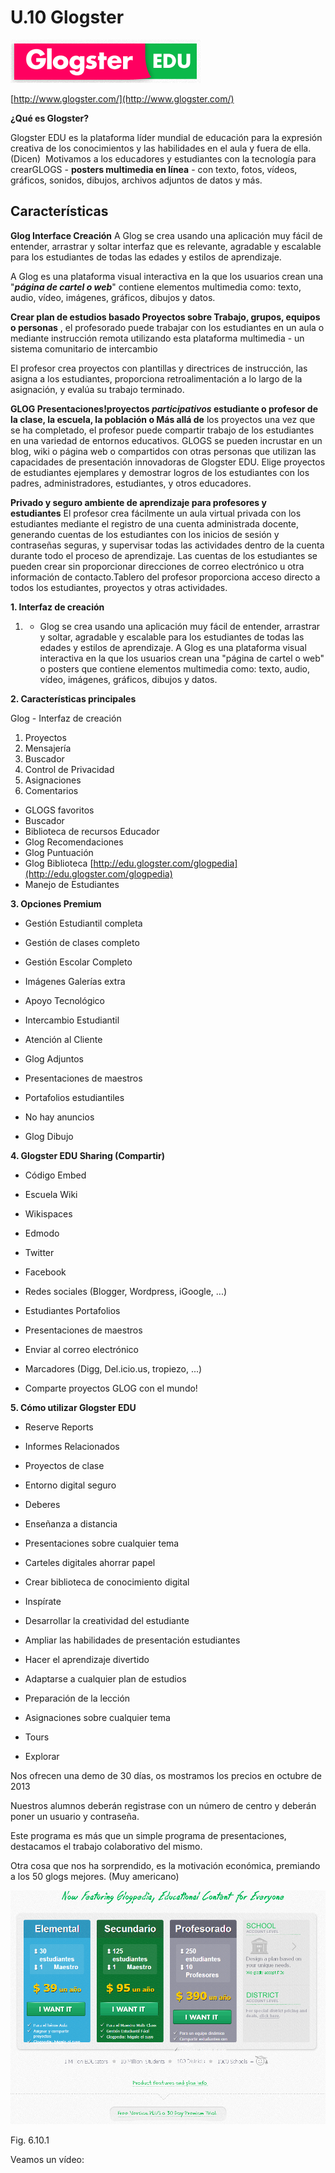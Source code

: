 # U.10 Glogster


[![Glogster Edu](img/Glogster_EDU__A_complete_educational_solution_for_digital_and_mobile_teaching_and_learning..png "Glogster ")](http://www.glogster.com/ "Glogster")


[http://www.glogster.com/](http://www.glogster.com/)

**¿Qué es Glogster?**

Glogster EDU es la plataforma líder mundial de educación para la expresión creativa de los conocimientos y las habilidades en el aula y fuera de ella. (Dicen)  Motivamos a los educadores y estudiantes con la tecnología para crearGLOGS - **posters multimedia en línea** \- con texto, fotos, vídeos, gráficos, sonidos, dibujos, archivos adjuntos de datos y más.

## Características

**Glog Interface Creación** A Glog se crea usando una aplicación muy fácil de entender, arrastrar y soltar interfaz que es relevante, agradable y escalable para los estudiantes de todas las edades y estilos de aprendizaje. 

A Glog es una plataforma visual interactiva en la que los usuarios crean una "_**página de cartel o web**_" contiene elementos multimedia como: texto, audio, vídeo, imágenes, gráficos, dibujos y datos.

**Crear plan de estudios basado Proyectos sobre Trabajo, grupos, equipos o personas** , el profesorado puede trabajar con los estudiantes en un aula o mediante instrucción remota utilizando esta plataforma multimedia - un sistema comunitario de intercambio

El profesor crea proyectos con plantillas y directrices de instrucción, las asigna a los estudiantes, proporciona retroalimentación a lo largo de la asignación, y evalúa su trabajo terminado.

**GLOG Presentaciones!proyectos _participativos_ estudiante o profesor de la clase, la escuela, la población o Más allá de** los proyectos una vez que se ha completado, el profesor puede compartir trabajo de los estudiantes en una variedad de entornos educativos. GLOGS se pueden incrustar en un blog, wiki o página web o compartidos con otras personas que utilizan las capacidades de presentación innovadoras de Glogster EDU. Elige proyectos de estudiantes ejemplares y demostrar logros de los estudiantes con los padres, administradores, estudiantes, y otros educadores.

**Privado y seguro ambiente de aprendizaje para profesores y estudiantes** El profesor crea fácilmente un aula virtual privada con los estudiantes mediante el registro de una cuenta administrada docente, generando cuentas de los estudiantes con los inicios de sesión y contraseñas seguras, y supervisar todas las actividades dentro de la cuenta durante todo el proceso de aprendizaje. Las cuentas de los estudiantes se pueden crear sin proporcionar direcciones de correo electrónico u otra información de contacto.Tablero del profesor proporciona acceso directo a todos los estudiantes, proyectos y otras actividades.

**1\. Interfaz de creación**

1.  *   Glog se crea usando una aplicación muy fácil de entender, arrastrar y soltar, agradable y escalable para los estudiantes de todas las edades y estilos de aprendizaje. A Glog es una plataforma visual interactiva en la que los usuarios crean una "página de cartel o web" o posters que contiene elementos multimedia como: texto, audio, vídeo, imágenes, gráficos, dibujos y datos.

**2\. Características principales**

Glog - Interfaz de creación

1.  Proyectos
2.  Mensajería
3.  Buscador
4.  Control de Privacidad
5.  Asignaciones
6.  Comentarios

*   GLOGS favoritos
*   Buscador
*   Biblioteca de recursos Educador
*   Glog Recomendaciones
*   Glog Puntuación
*   Glog Biblioteca [http://edu.glogster.com/glogpedia](http://edu.glogster.com/glogpedia)
*   Manejo de Estudiantes

**3\. Opciones Premium**

*   Gestión Estudiantil completa
*   Gestión de clases completo
*   Gestión Escolar Completo
*   Imágenes Galerías extra
*   Apoyo Tecnológico
*   Intercambio Estudiantil

*   Atención al Cliente
*   Glog Adjuntos
*   Presentaciones de maestros
*   Portafolios estudiantiles
*   No hay anuncios
*   Glog Dibujo

**4\. Glogster EDU Sharing (Compartir)**

*   Código Embed
*   Escuela Wiki
*   Wikispaces
*   Edmodo
*   Twitter
*   Facebook

*   Redes sociales (Blogger, Wordpress, iGoogle, ...)
*   Estudiantes Portafolios
*   Presentaciones de maestros
*   Enviar al correo electrónico
*   Marcadores (Digg, Del.icio.us, tropiezo, ...)
*   Comparte proyectos GLOG con el mundo!

**5\. Cómo utilizar Glogster EDU**

*   Reserve Reports
*   Informes Relacionados
*   Proyectos de clase
*   Entorno digital seguro
*   Deberes
*   Enseñanza a distancia
*   Presentaciones sobre cualquier tema
*   Carteles digitales ahorrar papel
*   Crear biblioteca de conocimiento digital

*   Inspírate
*   Desarrollar la creatividad del estudiante
*   Ampliar las habilidades de presentación estudiantes
*   Hacer el aprendizaje divertido
*   Adaptarse a cualquier plan de estudios
*   Preparación de la lección
*   Asignaciones sobre cualquier tema
*   Tours
*   Explorar

Nos ofrecen una demo de 30 días, os mostramos los precios en octubre de 2013

Nuestros alumnos deberán registrase con un número de centro y deberán poner un usuario y contraseña.

Este programa es más que un simple programa de presentaciones, destacamos el trabajo colaborativo del mismo.

Otra cosa que nos ha sorprendido, es la motivación económica, premiando a los 50 glogs mejores. (Muy americano)


![Diferentes Planes de Glogster](img/glogster.png "Plan Glogster")


Fig. 6.10.1

Veamos un vídeo:

